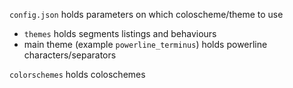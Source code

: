 `config.json` holds parameters on which coloscheme/theme to use

- `themes` holds segments listings and behaviours
- main theme (example `powerline_terminus`) holds powerline
  characters/separators

`colorschemes` holds coloschemes
